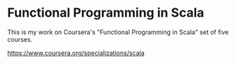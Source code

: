 # Functional Programming in Scala

This is my work on Coursera's "Functional Programming in Scala" set of five courses.

https://www.coursera.org/specializations/scala
